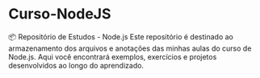 # Curso-NodeJS
📦 Repositório de Estudos - Node.js
Este repositório é destinado ao armazenamento dos arquivos e anotações das minhas aulas do curso de Node.js. Aqui você encontrará exemplos, exercícios e projetos desenvolvidos ao longo do aprendizado.



